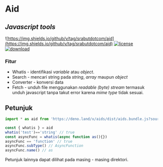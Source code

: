 # Aid
## _Javascript tools_
![https://img.shields.io/github/v/tag/srabutdotcom/aid](https://img.shields.io/github/v/tag/srabutdotcom/aid) [![license](https://img.shields.io/github/license/srabutdotcom/aid
)](https://img.shields.io/github/license/srabutdotcom/aid
) [![download](https://img.shields.io/github/downloads/srabutdotcom/aid/v.1.0.1/total
)](https://img.shields.io/github/downloads/srabutdotcom/aid/v.1.0.1/total
)

### Fitur
- Whatis - identifikasi _variable_ atau _object_.
- Search - mencari string pada _string_, _array_ maupun _object_
- Converter - konversi data
- Fetch - unduh file menggunakan _readable (byte) stream_ termasuk unduh javascript tanpa takut error karena _mime type_ tidak sesuai.

## Petunjuk

```javascript
import * as aid from 'https://deno.land/x/aids/dist/aids.bundle.js?source'

const { whatis } = aid 
whatis('test')=='string' // true
const asyncFunc = whatis(async function as(){}) 
asyncFunc == 'function' // true
asyncFunc.subType() // AsyncFunction
asyncFunc.name() // as
```

Petunjuk lainnya dapat dilihat pada masing - masing direktori.


